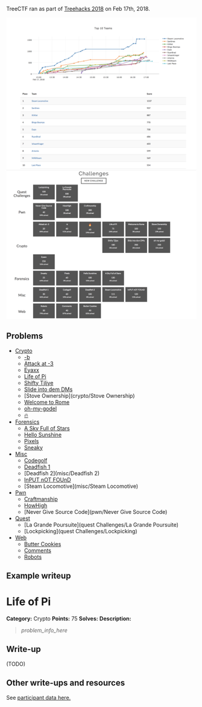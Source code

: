 TreeCTF ran as part of [Treehacks 2018](https://treehacks.com) on Feb 17th, 2018. 

![Final scoreboard](treectf2018_final_scoreboard.png)
![Problems](treectf2018_problems.png)

## Problems

- [Crypto](crypto)
  - [-b](crypto/minusb)
  - [Attack at -3](crypto/caesar1)
  - [Eyaxx](crypto/Eyaxx)
  - [Life of Pi](crypto/lifeofpi)
  - [Shifty Tjljye](crypto/shifty)
  - [Slide into dem DMs](crypto/shared-rsa)
  - [Stove Ownership](crypto/Stove Ownership)
  - [Welcome to Rome](crypto/caesar2)
  - [oh-my-godel](crypto/oh-my-godel)
  - [🔥](crypto/🔥)
- [Forensics](forensics)
  - [A Sky Full of Stars](forensics/sky)
  - [Hello Sunshine](forensics/audio-steg)
  - [Pixels](forensics/pixels)
  - [Sneaky](forensics/sneaky)
- [Misc](misc)
  - [Codegolf](misc/hodegolf)
  - [Deadfish 1](misc/deadfish)
  - [Deadfish 2](misc/Deadfish 2)
  - [InPUT nOT FOUnD](misc/befunge)
  - [Steam Locomotive](misc/Steam Locomotive)
- [Pwn](pwn)
  - [Craftmanship](pwn/Craftmanship)
  - [HowHigh](pwn/HowHigh)
  - [Never Give Source Code](pwn/Never Give Source Code)
- [Quest](quest)
  - [La Grande Poursuite](quest Challenges/La Grande Poursuite)
  - [Lockpicking](quest Challenges/Lockpicking)
- [Web](web)
  - [Butter Cookies](web/cookies)
  - [Comments](web/comments)
  - [Robots](web/robots)


## Example writeup

# Life of Pi

**Category:** Crypto
**Points:** 75
**Solves:** 
**Description:**

> _problem_info_here_
>
> 
>


## Write-up

(TODO)

## Other write-ups and resources



See [participant data here.](treectf.2018-02-18.zip)
